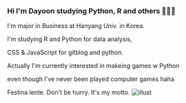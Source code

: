 ### Hi I'm Dayoon studying Python, R and others 👩🏻‍🌾

I'm major in Business at Hanyang Univ. in Korea.

I'm studying R and Python for data analysis,

CSS & JavaScript for gitblog and python.

Actually I'm currently interested in makeing games w Python 

even though I've never been played computer games haha

Festina lente. Don't be hurry. It's my motto. 
![illust](https://user-images.githubusercontent.com/33899432/164910372-eeee310d-5d35-4c38-b651-e9a1788c6b07.png)
